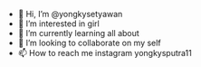 - 👋 Hi, I’m @yongkysetyawan
- 👀 I’m interested in girl
- 🌱 I’m currently learning all about
- 💞️ I’m looking to collaborate on my self
- 📫 How to reach me instagram yongkysputra11

<!---
yongkysetyawan/yongkysetyawan is a ✨ special ✨ repository because its `README.md` (this file) appears on your GitHub profile.
You can click the Preview link to take a look at your changes.
--->
